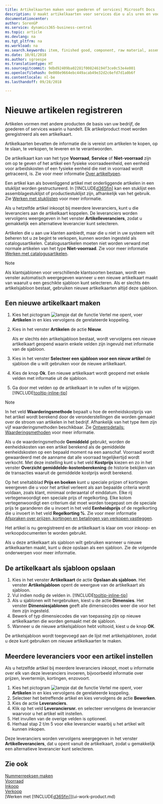 ```yaml
---
title: Artikelkaarten maken voor goederen of services| Microsoft Docs
description: U maakt artikelkaarten voor services die u als uren en voor fysieke producten verkoopt, zoals componenten, gereedgemelde goederen, onderdelen of grondstoffen, die u uit uw voorraad verkoopt.
documentationcenter: 
author: SorenGP
ms.service: dynamics365-business-central
ms.topic: article
ms.devlang: na
ms.tgt_pltfrm: na
ms.workload: na
ms.search.keywords: item, finished good, component, raw material, assembly item
ms.date: 10/01/2018
ms.author: sgroespe
ms.translationtype: HT
ms.sourcegitcommit: 9dbd92409ba02281f008246194f3ce0c53e4e001
ms.openlocfilehash: 0e008e9664ebc449acab49e32d2c6efd7d1a0b6f
ms.contentlocale: nl-be
ms.lasthandoff: 09/28/2018

---
```

# <a name="register-new-items"></a>Nieuwe artikelen registreren
Artikelen vormen met andere producten de basis van uw bedrijf, de goederen of services waarin u handelt. Elk artikelproduct moet worden geregistreerd als een artikelkaart.

Artikelkaarten bevatten de informatie die is vereist om artikelen te kopen, op te slaan, te verkopen, te leveren en te verantwoorden.

De artikelkaart kan van het type **Voorraad**, **Service** of **Niet-voorraad** zijn om op te geven of het artikel een fysieke voorraadeenheid, een eenheid voor arbeidskosten of een fysieke eenheid die niet in voorraad wordt getraceerd, is. Zie voor meer informatie [Over artikeltypen](inventory-about-item-types.md).

Een artikel kan als bovenliggend artikel met onderliggende artikelen in een stuklijst worden gestructureerd. In [!INCLUDE[d365fin](includes/d365fin_md.md)] kan een stuklijst een assemblagestuklijst of productiestuklijst zijn, afhankelijk van het gebruik. Zie [Werken met stuklijsten](inventory-how-work-BOMs.md) voor meer informatie.

Als u hetzelfde artikel inkoopt bij meerdere leveranciers, kunt u die leveranciers aan de artikelkaart koppelen. De leveranciers worden vervolgens weergegeven in het venster **Artikelleveranciers**, zodat u gemakkelijk een alternatieve leverancier kunt selecteren.

Artikelen die u aan uw klanten aanbiedt, maar die u niet in uw systeem wilt beheren tot u ze begint te verkopen, kunnen worden ingesteld als catalogusartikelen. Catalogusartikelen moeten niet worden verward met normale artikelen van het type **Niet-voorraad**. Zie voor meer informatie [Werken met catalogusartikelen](inventory-how-work-nonstock-items.md).  

> [!NOTE]  
> Als klantsjablonen voor verschillende klantsoorten bestaan, wordt een venster automatisch weergegeven wanneer u een nieuwe artikelkaart maakt van waaruit u een geschikte sjabloon kunt selecteren. Als er slechts één artikelsjabloon bestaat, gebruiken nieuwe artikelkaarten altijd deze sjabloon.

## <a name="to-create-a-new-item-card"></a>Een nieuwe artikelkaart maken
1. Kies het pictogram ![lampje dat de functie Vertel me opent](media/ui-search/search_small.png "Vertel me wat u wilt doen"), voer **Artikelen** in en kies vervolgens de gerelateerde koppeling.  
2. Kies in het venster **Artikelen** de actie **Nieuw**.

    Als er slechts één artikelsjabloon bestaat, wordt vervolgens een nieuwe artikelkaart geopend waarin enkele velden zijn ingevuld met informatie van de sjabloon.
3. Kies in het venster **Selecteer een sjabloon voor een nieuw artikel** de sjabloon die u wilt gebruiken voor de nieuwe artikelkaart.
4. Kies de knop **Ok**. Een nieuwe artikelkaart wordt geopend met enkele velden met informatie uit de sjabloon.
5. Ga door met velden op de artikelkaart in te vullen of te wijzigen. [!INCLUDE[tooltip-inline-tip](includes/tooltip-inline-tip_md.md)]

> [!NOTE]
> In het veld **Waarderingsmethode** bepaalt u hoe de eenheidskostprijs van het artikel wordt berekend door de veronderstellingen die worden gemaakt over de stroom van artikelen in het bedrijf. Afhankelijk van het type item zijn vijf waarderingsmethoden beschikbaar. Zie [Ontwerpdetails: Waarderingsmethoden](design-details-costing-methods.md) voor meer informatie.
>
> Als u de waarderingsmethode **Gemiddeld** gebruikt, worden de eenheidskosten van een artikel berekend als de gemiddelde eenheidskosten op een bepaald moment na een aanschaf. Voorraad wordt gewaardeerd met de aanname dat alle voorraad tegelijkertijd wordt verkocht. Met deze instelling kunt u het veld **Kostprijs** kiezen en zo in het venster **Overzicht gemiddelde-kostenberekening** de historie bekijken van de transacties waaruit de gemiddelde kostprijs wordt berekend.

Op het sneltabblad **Prijs en boeken** kunt u speciale prijzen of kortingen weergeven die u voor het artikel verleent als aan bepaalde criteria wordt voldaan, zoals klant, minimaal orderaantal of einddatum. Elke rij vertegenwoordigt een speciale prijs of regelkorting. Elke kolom vertegenwoordigt een criterium dat moet worden toegepast om de speciale prijs te garanderen die u invoert in het veld **Eenheidsprijs** of de regelkorting die u invoert in het veld **Regelkorting %**. Zie voor meer informatie [Afspraken over prijzen, kortingen en betalingen van verkopen vastleggen](sales-how-record-sales-price-discount-payment-agreements.md).

Het artikel is nu geregistreerd en de artikelkaart is klaar om voor inkoop- en verkoopdocumenten te worden gebruikt.

Als u deze artikelkaart als sjabloon wilt gebruiken wanneer u nieuwe artikelkaarten maakt, kunt u deze opslaan als een sjabloon. Zie de volgende onderwerpen voor meer informatie.

## <a name="to-save-the-item-card-as-a-template"></a>De artikelkaart als sjabloon opslaan
1. Kies in het venster **Artikelkaart** de actie **Opslaan als sjabloon**. Het venster **Artikelsjabloon** opent de weergave van de artikelkaart als sjabloon.
2. Vul indien nodig de velden in. [!INCLUDE[tooltip-inline-tip](includes/tooltip-inline-tip_md.md)]
3. Als u sjablonen wilt hergebruiken, kiest u de actie **Dimensies**. Het venster **Dimensiesjablonen** geeft alle dimensiecodes weer die voor het item zijn ingesteld.
4. Bewerk of typ dimensiecodes die van toepassing zijn op nieuwe artikelkaarten die worden gemaakt met de sjabloon.
5. Wanneer u de nieuwe artikelsjabloon hebt voltooid, kiest u de knop **OK**.

De artikelsjabloon wordt toegevoegd aan de lijst met artikelsjablonen, zodat u deze kunt gebruiken om nieuwe artikelkaarten te maken.

## <a name="to-set-up-multiple-vendors-for-an-item"></a>Meerdere leveranciers voor een artikel instellen  
Als u hetzelfde artikel bij meerdere leveranciers inkoopt, moet u informatie over elk van deze leveranciers invoeren, bijvoorbeeld informatie over prijzen, levertermijn, kortingen, enzovoort.  

1.  Kies het pictogram ![lampje dat de functie Vertel me opent](media/ui-search/search_small.png "Vertel me wat u wilt doen"), voer **Artikelen** in en kies vervolgens de gerelateerde koppeling.  
2.  Selecteer het betreffende artikel en kies vervolgens de actie **Bewerken**.  
3.  Kies de actie **Leveranciers**.  
4.  Klik op het veld **Leveranciersnr.** en selecteer vervolgens de leverancier waarvoor u het artikel wilt instellen.  
5.  Het invullen van de overige velden is optioneel.  
6.  Herhaal stap 2 t/m 5 voor elke leverancier waarbij u het artikel wilt kunnen inkopen.

Deze leveranciers worden vervolgens weergegeven in het venster **Artikelleveranciers**, dat u opent vanuit de artikelkaart, zodat u gemakkelijk een alternatieve leverancier kunt selecteren.

## <a name="see-also"></a>Zie ook
[Nummerreeksen maken](ui-create-number-series.md)  
[Voorraad](inventory-manage-inventory.md)  
[Inkoop](purchasing-manage-purchasing.md)  
[Verkoop](sales-manage-sales.md)  
[Werken met [!INCLUDE[d365fin](includes/d365fin_md.md)]](ui-work-product.md)

